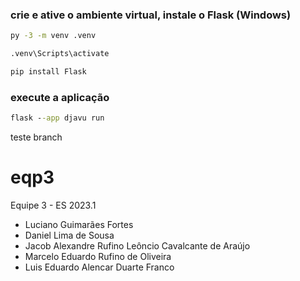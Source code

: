 ### crie e ative o ambiente virtual, instale o Flask (Windows)
```cmd
py -3 -m venv .venv
```
```cmd
.venv\Scripts\activate
```
```cmd
pip install Flask
```
### execute a aplicação
```cmd
flask --app djavu run 
```
teste branch

# eqp3
Equipe 3 - ES 2023.1
- Luciano Guimarães Fortes
- Daniel Lima de Sousa
- Jacob Alexandre Rufino Leôncio Cavalcante de Araújo
- Marcelo Eduardo Rufino de Oliveira 
- Luis Eduardo Alencar Duarte Franco
